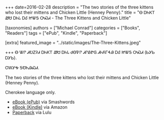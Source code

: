 +++
date=2016-02-28
description = "The two stories of the three kittens who lost their mittens and Chicken Little (Henney Penny)."
title = "Ꮎ ᎠᏂᏦᎢ ᏪᏌ ᎠᏂᏓ ᎠᎴ ᏥᏔᎦ ᎤᏍᏗ - The Three Kittens and Chicken Little"

[taxonomies]
authors = ["Michael Conrad"]
categories = ["Books", "Readers"]
tags = ["ePub", "Kindle", "Paperback"]

[extra]
featured_image = "../static/images/The-Three-Kittens.jpeg"

+++
Ꮎ ᏔᎵ ᏗᎧᏃᎮᏗ ᎠᏂᏦᎢ ᏪᏌ ᎠᏂᏓ ᏧᎾᏤᎵ
ᏗᎵᏰᏑᎶ ᏗᏂᏲᎱᏎᎯ ᎠᎴ ᏥᏔᎦ ᎤᏍᏗ
(ᏏᎩᏏ ᎠᎩᏏ).
<!-- more -->
ᏣᎳᎩᎭ ᎦᏬᏂᎯᏍᏗ.

The two stories of the three kittens who
lost their mittens and Chicken Little
(Henney Penny).

Cherokee language only. 

* [eBook (ePub)](https://www.smashwords.com/books/view/619023) via Smashwords
* [eBook (Kindle)](https://www.amazon.com/dp/B01CBX45DQ) via Amazon
* [Paperback](http://www.lulu.com/shop/michael-joyner/na-anijoi-wesa-anida-ale-jitaga-usdi-the-three-kittens-and-chicken-little/paperback/product-22595661.html) via Lulu